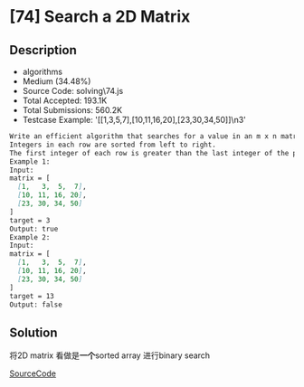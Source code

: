 # [74] Search a 2D Matrix

## Description

* algorithms
* Medium (34.48%)
* Source Code:       solving\74.js
* Total Accepted:    193.1K
* Total Submissions: 560.2K
* Testcase Example:  '[[1,3,5,7],[10,11,16,20],[23,30,34,50]]\n3'

```md
Write an efficient algorithm that searches for a value in an m x n matrix. This matrix has the following properties:
Integers in each row are sorted from left to right.
The first integer of each row is greater than the last integer of the previous row.
Example 1:
Input:
matrix = [
  [1,   3,  5,  7],
  [10, 11, 16, 20],
  [23, 30, 34, 50]
]
target = 3
Output: true
Example 2:
Input:
matrix = [
  [1,   3,  5,  7],
  [10, 11, 16, 20],
  [23, 30, 34, 50]
]
target = 13
Output: false

```

## Solution

将2D matrix 看做是**一个**sorted array 进行binary search

[SourceCode](./solution.js)